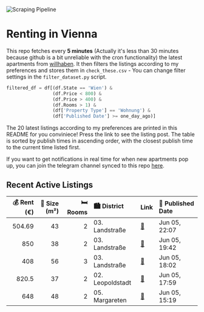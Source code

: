 ![Scraping Pipeline](https://github.com/AthomsG/renting-in-vienna/actions/workflows/run_pipeline.yml/badge.svg)


# Renting in Vienna

This repo fetches every **5 minutes** (Actually it's less than 30 minutes because github is a bit unreliable with the cron functionality) the latest apartments from [willhaben](https://www.willhaben.at/).
It then filters the listings according to my preferences and stores them in `check_these.csv` - You can change filter settings in the `filter_dataset.py` script.

```python
filtered_df = df[(df.State == 'Wien') & 
                 (df.Price < 800) &
                 (df.Price > 400) &
                 (df.Rooms > 1) &
                 (df['Property Type'] == 'Wohnung') &
                 (df['Published Date'] >= one_day_ago)]
```

The 20 latest listings according to my preferences are printed in this README for you conviniece! Press the link to see the listing post.
The table is sorted by publish times in ascending order, with the closest publish time to the current time listed first.

If you want to get notifications in real time for when new apartments pop up, you can join the telegram channel synced to this repo [here](https://t.me/+1HPAYOf5BSsyNTlk).

## Recent Active Listings

|   💰 Rent (€) |   📏 Size (m²) |   🛏️ Rooms | 🏙️ District      | Link                                                                                                                                                                                                                                            | 📅 Published Date   |
|-------------:|--------------:|-----------:|:-----------------|:------------------------------------------------------------------------------------------------------------------------------------------------------------------------------------------------------------------------------------------------|:-------------------|
|       504.69 |            43 |          2 | 03. Landstraße   | [🔗](https://www.willhaben.at/iad/immobilien/d/mietwohnungen/wien/wien-1030-landstra%C3%9Fe/2-zimmer-gemeindewohnung-wien-f.-vormerkscheinbesitzer-1588414219/)                                                                                  | Jun 05, 22:07      |
|       850    |            38 |          2 | 03. Landstraße   | [🔗](https://www.willhaben.at/iad/immobilien/d/mietwohnungen/wien/wien-1030-landstra%C3%9Fe/2-room-apartment-and-rooftop-terrace-925652543/)                                                                                                     | Jun 05, 19:42      |
|       408    |            56 |          3 | 03. Landstraße   | [🔗](https://www.willhaben.at/iad/immobilien/d/mietwohnungen/wien/wien-1030-landstra%C3%9Fe/wiener-wohnen-direktvergabe-vormerkschein-29.04.2024-3-zimmer-1962386555/)                                                                           | Jun 05, 18:02      |
|       820.5  |            37 |          2 | 02. Leopoldstadt | [🔗](https://www.willhaben.at/iad/immobilien/d/mietwohnungen/wien/wien-1020-leopoldstadt/all-in-warm-miete-ab-september-2050373692/)                                                                                                             | Jun 05, 17:59      |
|       648    |            48 |          2 | 05. Margareten   | [🔗](https://www.willhaben.at/iad/immobilien/d/mietwohnungen/wien/wien-1050-margareten/provisionsfrei-f%C3%BCr-den-mieter%21-vogelsanggasse-zentrumsnahe-48m%C2%B2-altbauhauptmiete-3.-stock-%28kein-lift%29-studenten-bevorzugt%21-1737958667/) | Jun 05, 15:19      |
